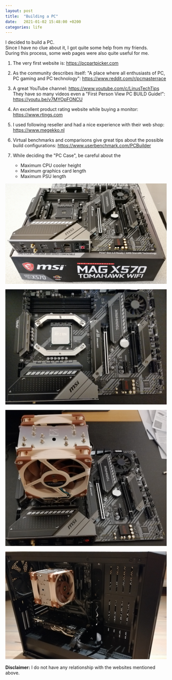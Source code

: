 ```yaml
---
layout: post
title:  "Building a PC"
date:   2021-01-02 15:48:00 +0200
categories: life
---
```


I decided to build a PC.  
Since I have no clue about it, I got quite some help from my friends.  
During this process, some web pages were also quite useful for me.  
1. The very first website is: <https://pcpartpicker.com>  

2. As the community describes itself: "A place where all enthusiasts of PC, PC gaming and PC technology": <https://www.reddit.com/r/pcmasterrace>

3. A great YouTube channel: <https://www.youtube.com/c/LinusTechTips>  
They have so many videos even a "First Person View PC BUILD Guide!": <https://youtu.be/v7MYOpFONCU>

4. An excellent product rating website while buying a monitor: <https://www.rtings.com>

5. I used following reseller and had a nice experience with their web shop: <https://www.megekko.nl>

6. Virtual benchmarks and comparisons give great tips about the possible build configurations: <https://www.userbenchmark.com/PCBuilder>

7. While deciding the "PC Case", be careful about the  
    - Maximum CPU cooler height
    - Maximum graphics card length
    - Maximum PSU length

![Motherboard](/images/pc_build/motherboard_1.jpg)

![Motherboard and CPU](/images/pc_build/motherboard_cpu.jpg)

![Motherboard and Noctua](/images/pc_build/motherboard_noctua.jpg)

![Motherboard and Meshify](/images/pc_build/motherboard_meshify.jpg)

**Disclaimer:** I do not have any relationship with the websites mentioned above.